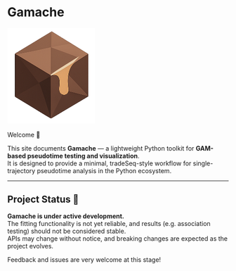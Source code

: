 # Gamache

<img src="assets/images/gamache_logo.png" alt="gamache logo" width="200">

Welcome 👋  

This site documents **Gamache** — a lightweight Python toolkit for **GAM-based pseudotime testing and visualization**.  
It is designed to provide a minimal, tradeSeq-style workflow for single-trajectory pseudotime analysis in the Python ecosystem.  

---

## Project Status 🚧
**Gamache is under active development.**  
The fitting functionality is not yet reliable, and results (e.g. association testing) should not be considered stable.  
APIs may change without notice, and breaking changes are expected as the project evolves.  

Feedback and issues are very welcome at this stage!  
